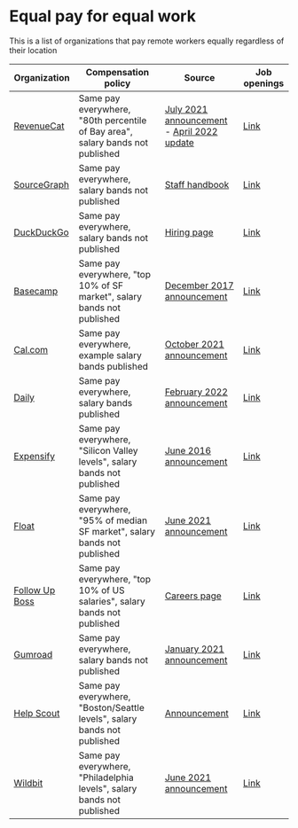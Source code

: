 # Equal pay for equal work
This is a list of organizations that pay remote workers equally regardless of their location

| Organization | Compensation policy | Source | Job openings |
| ------------ | ------------------ | ------- | -------- |
| [RevenueCat](https://www.revenuecat.com/) | Same pay everywhere, "80th percentile of Bay area", salary bands not published | [July 2021 announcement](https://www.revenuecat.com/blog/the-case-for-location-independent-salaries) - [April 2022 update](https://revenuecat.notion.site/RevenueCat-Compensation-Philosophy-899394493c9b43789626c0aa46578b2a) | [Link](https://boards.greenhouse.io/revenuecat) |
| [SourceGraph](https://sourcegraph.com/search) | Same pay everywhere, salary bands not published | [Staff handbook](https://handbook.sourcegraph.com/benefits-pay-perks/pay-expenses/compensation/) | [Link](https://boards.greenhouse.io/sourcegraph91) |
| [DuckDuckGo](https://duckduckgo.com/) | Same pay everywhere, salary bands not published | [Hiring page](https://duckduckgo.com/hiring) | [Link](https://duckduckgo.com/hiring) |
| [Basecamp](https://basecamp.com/) | Same pay everywhere, "top 10% of SF market", salary bands not published | [December 2017 announcement](https://m.signalvnoise.com/basecamp-doesnt-employ-anyone-in-san-francisco-but-now-we-pay-everyone-as-though-all-did/) | [Link](https://basecamp.com/about/jobs) |
| [Cal.com](https://cal.com/) | Same pay everywhere, example salary bands published | [October 2021 announcement](https://cal.com/blog/open-startup) | [Link](https://cal.com/jobs) |
| [Daily](https://www.daily.co/) | Same pay everywhere, salary bands published | [February 2022 announcement](https://www.daily.co/blog/rethinking-levels-promotions-and-salaries/) | [Link](https://www.daily.co/jobs) |
| [Expensify](https://www.expensify.com/) | Same pay everywhere, "Silicon Valley levels", salary bands not published | [June 2016 announcement](https://blog.expensify.com/2016/06/17/expensifys-comp-review-process/) | [Link](https://we.are.expensify.com/apply) |
| [Float](https://www.float.com/) | Same pay everywhere, "95% of median SF market", salary bands not published | [June 2021 announcement](https://www.float.com/blog/why-were-changing-the-way-we-compensate-at-float/) | [Link](https://www.float.com/careers/) |
| [Follow Up Boss](https://www.followupboss.com/) | Same pay everywhere, "top 10% of US salaries", salary bands not published | [Careers page](https://careers.followupboss.com/) | [Link](https://careers.followupboss.com/) |
| [Gumroad](https://gumroad.com/) | Same pay everywhere, salary bands not published | [January 2021 announcement](https://sahillavingia.com/work) | [Link](https://www.notion.so/Jobs-f43f816013b2405aa41ddefb663a4a38) |
| [Help Scout](https://www.helpscout.com/) | Same pay everywhere, "Boston/Seattle levels", salary bands not published | [Announcement](https://www.helpscout.com/blog/remote-employee-compensation/) | [Link](https://www.helpscout.com/company/careers/) |
| [Wildbit](https://wildbit.com/) | Same pay everywhere, "Philadelphia levels", salary bands not published | [June 2021 announcement](https://wildbit.com/blog/announcing-location-agnostic-pay) | [Link](https://wildbit.com/careers) |
